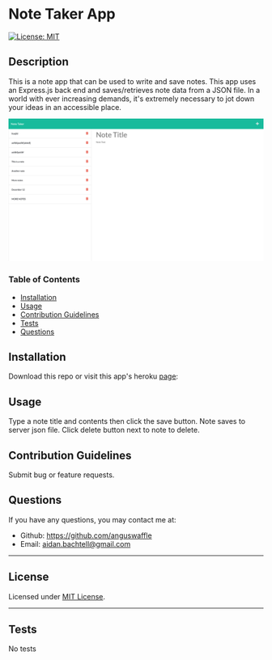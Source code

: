 # Note Taker App
  
  [![License: MIT](https://img.shields.io/badge/License-MIT-yellow.svg)](https://opensource.org/licenses/MIT)

  ## Description

  This is a note app that can be used to write and save notes. This app uses an Express.js back end and saves/retrieves note data from a JSON file. In a world with ever increasing demands, it's extremely necessary to jot down your ideas in an accessible place.

  ![Note Taker Preview](./assets/preview.jpg)

  ### Table of Contents

  * [Installation](#installation)
  * [Usage](#usage)
  * [Contribution Guidelines](#contribution-guidelines)
  * [Tests](#tests)
  * [Questions](#questions)
  

  ## Installation

  Download this repo or visit this app's heroku [page](https://shrouded-retreat-08301.herokuapp.com/notes):

  ## Usage

  Type a note title and contents then click the save button. Note saves to server json file. Click delete button next to note to delete.


  ## Contribution Guidelines

  Submit bug or feature requests.


  ## Questions

  If you have any questions, you may contact me at: 

  * Github: https://github.com/anguswaffle
  * Email: aidan.bachtell@gmail.com

  ---

  ## License 

  Licensed under [MIT License](https://opensource.org/licenses/MIT). 

  ---

  ## Tests

  No tests
  